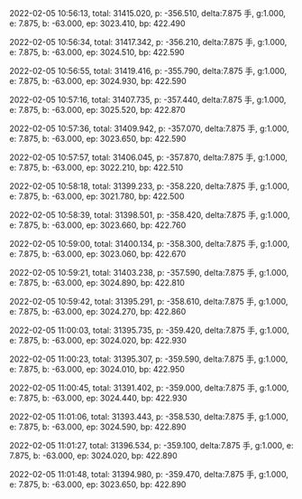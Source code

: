 2022-02-05 10:56:13, total: 31415.020, p: -356.510, delta:7.875 手, g:1.000, e: 7.875, b: -63.000, ep: 3023.410, bp: 422.490

2022-02-05 10:56:34, total: 31417.342, p: -356.210, delta:7.875 手, g:1.000, e: 7.875, b: -63.000, ep: 3024.510, bp: 422.590

2022-02-05 10:56:55, total: 31419.416, p: -355.790, delta:7.875 手, g:1.000, e: 7.875, b: -63.000, ep: 3024.930, bp: 422.590

2022-02-05 10:57:16, total: 31407.735, p: -357.440, delta:7.875 手, g:1.000, e: 7.875, b: -63.000, ep: 3025.520, bp: 422.870

2022-02-05 10:57:36, total: 31409.942, p: -357.070, delta:7.875 手, g:1.000, e: 7.875, b: -63.000, ep: 3023.650, bp: 422.590

2022-02-05 10:57:57, total: 31406.045, p: -357.870, delta:7.875 手, g:1.000, e: 7.875, b: -63.000, ep: 3022.210, bp: 422.510

2022-02-05 10:58:18, total: 31399.233, p: -358.220, delta:7.875 手, g:1.000, e: 7.875, b: -63.000, ep: 3021.780, bp: 422.500

2022-02-05 10:58:39, total: 31398.501, p: -358.420, delta:7.875 手, g:1.000, e: 7.875, b: -63.000, ep: 3023.660, bp: 422.760

2022-02-05 10:59:00, total: 31400.134, p: -358.300, delta:7.875 手, g:1.000, e: 7.875, b: -63.000, ep: 3023.060, bp: 422.670

2022-02-05 10:59:21, total: 31403.238, p: -357.590, delta:7.875 手, g:1.000, e: 7.875, b: -63.000, ep: 3024.890, bp: 422.810

2022-02-05 10:59:42, total: 31395.291, p: -358.610, delta:7.875 手, g:1.000, e: 7.875, b: -63.000, ep: 3024.270, bp: 422.860

2022-02-05 11:00:03, total: 31395.735, p: -359.420, delta:7.875 手, g:1.000, e: 7.875, b: -63.000, ep: 3024.020, bp: 422.930

2022-02-05 11:00:23, total: 31395.307, p: -359.590, delta:7.875 手, g:1.000, e: 7.875, b: -63.000, ep: 3024.010, bp: 422.950

2022-02-05 11:00:45, total: 31391.402, p: -359.000, delta:7.875 手, g:1.000, e: 7.875, b: -63.000, ep: 3024.440, bp: 422.930

2022-02-05 11:01:06, total: 31393.443, p: -358.530, delta:7.875 手, g:1.000, e: 7.875, b: -63.000, ep: 3024.590, bp: 422.890

2022-02-05 11:01:27, total: 31396.534, p: -359.100, delta:7.875 手, g:1.000, e: 7.875, b: -63.000, ep: 3024.020, bp: 422.890

2022-02-05 11:01:48, total: 31394.980, p: -359.470, delta:7.875 手, g:1.000, e: 7.875, b: -63.000, ep: 3023.650, bp: 422.890